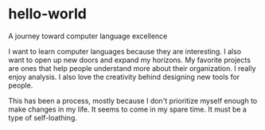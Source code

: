 # hello-world
A journey toward computer language excellence

I want to learn computer languages because they are interesting. I also want to open up new doors and expand my horizons. My favorite projects are ones that help people understand more about their organization. I really enjoy analysis. I also love the creativity behind designing new tools for people.

This has been a process, mostly because I don't prioritize myself enough to make changes in my life. It seems to come in my spare time. It must be a type of self-loathing.
